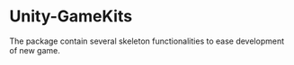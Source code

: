 # Unity-GameKits
The package contain several skeleton functionalities to ease development of new game.
